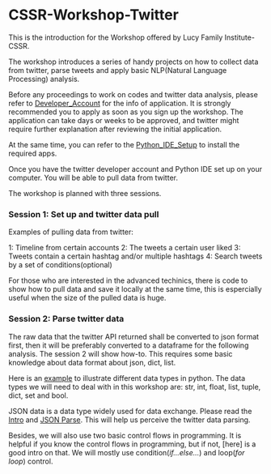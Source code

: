 # CSSR-Workshop-Twitter

This is the introduction for the Workshop offered by Lucy Family Institute-CSSR.

The workshop introduces a series of handy projects on how to collect data from twitter, parse tweets and apply basic NLP(Natural Language Processing) analysis.

Before any proceedings to work on codes and twitter data analysis, please refer to [Developer_Account](https://github.com/Lucy-Family-Institute/CSSR-Workshop-Twitter/blob/master/Developer_Account.md) for the info of application. It is strongly recommended you to apply as soon as you sign up the workshop. The application can take days or weeks to be approved, and twitter might require further explanation after reviewing the initial application.

At the same time, you can refer to the [Python_IDE_Setup](https://github.com/Lucy-Family-Institute/CSSR-Workshop-Twitter/blob/master/Python_IDE_Setup.md) to install the required apps.

Once you have the twitter developer account and Python IDE set up on your computer. You will be able to pull data from twitter.

The workshop is planned with three sessions.

### Session 1: Set up and twitter data pull

Examples of pulling data from twitter:

1: Timeline from certain accounts
2: The tweets a certain user liked
3: Tweets contain a certain hashtag and/or multiple hashtags
4: Search tweets by a set of conditions(optional)

For those who are interested in the advanced techinics, there is code to show how to pull data and save it locally at the same time, this is espercially useful when the size of the pulled data is huge.


### Session 2: Parse twitter data

The raw data that the twitter API returned shall be converted to json format first, then it will be preferably converted to a dataframe for the following analysis. The session 2 will show how-to. This requires some basic knowledge about data format about json, dict, list.

Here is an [example](https://www.w3schools.com/python/python_datatypes.asp) to illustrate different data types in python. The data types we will need to deal with in this workshop are: str, int, float, list, tuple, dict, set and bool.

JSON data is a data type widely used for data exchange. Please read the [Intro](https://www.w3schools.com/js/js_json_intro.asp) and [JSON Parse](https://www.w3schools.com/js/js_json_intro.asp). This will help us perceive the twitter data parsing.

Besides, we will also use two basic control flows in programming. It is helpful if you know the control flows in programming, but if not, [here] is a good intro on that. We will mostly use condition(*if...else...*) and loop(*for loop*) control.
